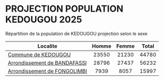 # PROJECTION POPULATION KEDOUGOU 2025
	
Répartition de la population de KEDOUGOU projection selon le sexe
	
| Localite  | Homme | Femme | Total |
| --------- |:-----:|:-----:|:-----:|
| [Commune de KEDOUGOU](KEDOUGOU) | 23550 | 21230 | 44780 |
| [Arrondissement de BANDAFASSI](BANDAFASSI) | 28796 | 27437 | 56232 |
| [Arrondissement de FONGOLIMBI](FONGOLIMBI) | 7939 | 8057 | 15997 |
